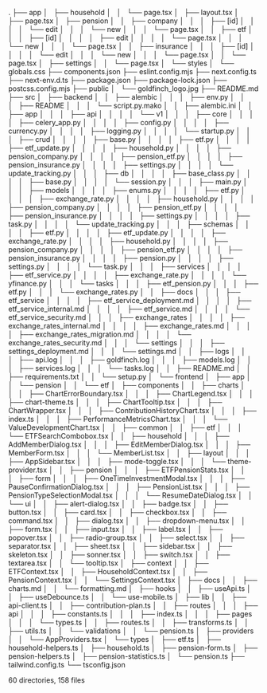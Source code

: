 .
├── app
│   ├── household
│   │   └── page.tsx
│   ├── layout.tsx
│   ├── page.tsx
│   ├── pension
│   │   ├── company
│   │   │   ├── [id]
│   │   │   │   └── edit
│   │   │   └── new
│   │   │       └── page.tsx
│   │   ├── etf
│   │   │   ├── [id]
│   │   │   │   ├── edit
│   │   │   │   └── page.tsx
│   │   │   └── new
│   │   │       └── page.tsx
│   │   ├── insurance
│   │   │   ├── [id]
│   │   │   │   └── edit
│   │   │   └── new
│   │   │       └── page.tsx
│   │   └── page.tsx
│   ├── settings
│   │   └── page.tsx
│   └── styles
│       └── globals.css
├── components.json
├── eslint.config.mjs
├── next.config.ts
├── next-env.d.ts
├── package.json
├── package-lock.json
├── postcss.config.mjs
├── public
│   └── goldfinch_logo.jpg
├── README.md
├── src
│   ├── backend
│   │   ├── alembic
│   │   │   ├── env.py
│   │   │   ├── README
│   │   │   └── script.py.mako
│   │   ├── alembic.ini
│   │   ├── app
│   │   │   ├── api
│   │   │   │   └── v1
│   │   │   ├── core
│   │   │   │   ├── celery_app.py
│   │   │   │   ├── config.py
│   │   │   │   ├── currency.py
│   │   │   │   ├── logging.py
│   │   │   │   └── startup.py
│   │   │   ├── crud
│   │   │   │   ├── base.py
│   │   │   │   ├── etf.py
│   │   │   │   ├── etf_update.py
│   │   │   │   ├── household.py
│   │   │   │   ├── pension_company.py
│   │   │   │   ├── pension_etf.py
│   │   │   │   ├── pension_insurance.py
│   │   │   │   ├── settings.py
│   │   │   │   └── update_tracking.py
│   │   │   ├── db
│   │   │   │   ├── base_class.py
│   │   │   │   ├── base.py
│   │   │   │   └── session.py
│   │   │   ├── main.py
│   │   │   ├── models
│   │   │   │   ├── enums.py
│   │   │   │   ├── etf.py
│   │   │   │   ├── exchange_rate.py
│   │   │   │   ├── household.py
│   │   │   │   ├── pension_company.py
│   │   │   │   ├── pension_etf.py
│   │   │   │   ├── pension_insurance.py
│   │   │   │   ├── settings.py
│   │   │   │   ├── task.py
│   │   │   │   └── update_tracking.py
│   │   │   ├── schemas
│   │   │   │   ├── etf.py
│   │   │   │   ├── etf_update.py
│   │   │   │   ├── exchange_rate.py
│   │   │   │   ├── household.py
│   │   │   │   ├── pension_company.py
│   │   │   │   ├── pension_etf.py
│   │   │   │   ├── pension_insurance.py
│   │   │   │   ├── pension.py
│   │   │   │   ├── settings.py
│   │   │   │   └── task.py
│   │   │   ├── services
│   │   │   │   ├── etf_service.py
│   │   │   │   ├── exchange_rate.py
│   │   │   │   └── yfinance.py
│   │   │   └── tasks
│   │   │       ├── etf_pension.py
│   │   │       ├── etf.py
│   │   │       └── exchange_rates.py
│   │   ├── docs
│   │   │   ├── etf_service
│   │   │   │   ├── etf_service_deployment.md
│   │   │   │   ├── etf_service_internal.md
│   │   │   │   ├── etf_service.md
│   │   │   │   └── etf_service_security.md
│   │   │   ├── exchange_rates
│   │   │   │   ├── exchange_rates_internal.md
│   │   │   │   ├── exchange_rates.md
│   │   │   │   ├── exchange_rates_migration.md
│   │   │   │   └── exchange_rates_security.md
│   │   │   └── settings
│   │   │       ├── settings_deployment.md
│   │   │       └── settings.md
│   │   ├── logs
│   │   │   ├── api.log
│   │   │   ├── goldfinch.log
│   │   │   ├── models.log
│   │   │   ├── services.log
│   │   │   └── tasks.log
│   │   ├── README.md
│   │   ├── requirements.txt
│   │   └── setup.py
│   └── frontend
│       ├── app
│       │   └── pension
│       │       └── etf
│       ├── components
│       │   ├── charts
│       │   │   ├── ChartErrorBoundary.tsx
│       │   │   ├── ChartLegend.tsx
│       │   │   ├── chart-theme.ts
│       │   │   ├── ChartTooltip.tsx
│       │   │   ├── ChartWrapper.tsx
│       │   │   ├── ContributionHistoryChart.tsx
│       │   │   ├── index.ts
│       │   │   ├── PerformanceMetricsChart.tsx
│       │   │   └── ValueDevelopmentChart.tsx
│       │   ├── common
│       │   ├── etf
│       │   │   └── ETFSearchCombobox.tsx
│       │   ├── household
│       │   │   ├── AddMemberDialog.tsx
│       │   │   ├── EditMemberDialog.tsx
│       │   │   ├── MemberForm.tsx
│       │   │   └── MemberList.tsx
│       │   ├── layout
│       │   │   ├── AppSidebar.tsx
│       │   │   ├── mode-toggle.tsx
│       │   │   └── theme-provider.tsx
│       │   ├── pension
│       │   │   ├── ETFPensionStats.tsx
│       │   │   ├── form
│       │   │   ├── OneTimeInvestmentModal.tsx
│       │   │   ├── PauseConfirmationDialog.tsx
│       │   │   ├── PensionList.tsx
│       │   │   ├── PensionTypeSelectionModal.tsx
│       │   │   └── ResumeDateDialog.tsx
│       │   └── ui
│       │       ├── alert-dialog.tsx
│       │       ├── badge.tsx
│       │       ├── button.tsx
│       │       ├── card.tsx
│       │       ├── checkbox.tsx
│       │       ├── command.tsx
│       │       ├── dialog.tsx
│       │       ├── dropdown-menu.tsx
│       │       ├── form.tsx
│       │       ├── input.tsx
│       │       ├── label.tsx
│       │       ├── popover.tsx
│       │       ├── radio-group.tsx
│       │       ├── select.tsx
│       │       ├── separator.tsx
│       │       ├── sheet.tsx
│       │       ├── sidebar.tsx
│       │       ├── skeleton.tsx
│       │       ├── sonner.tsx
│       │       ├── switch.tsx
│       │       ├── textarea.tsx
│       │       └── tooltip.tsx
│       ├── context
│       │   ├── ETFContext.tsx
│       │   ├── HouseholdContext.tsx
│       │   ├── PensionContext.tsx
│       │   └── SettingsContext.tsx
│       ├── docs
│       │   ├── charts.md
│       │   └── formatting.md
│       ├── hooks
│       │   ├── useApi.ts
│       │   ├── useDebounce.ts
│       │   └── use-mobile.ts
│       ├── lib
│       │   ├── api-client.ts
│       │   ├── contribution-plan.ts
│       │   ├── routes
│       │   │   ├── api
│       │   │   ├── constants.ts
│       │   │   ├── index.ts
│       │   │   ├── pages
│       │   │   └── types.ts
│       │   ├── routes.ts
│       │   ├── transforms.ts
│       │   ├── utils.ts
│       │   └── validations
│       │       └── pension.ts
│       ├── providers
│       │   └── AppProviders.tsx
│       └── types
│           ├── etf.ts
│           ├── household-helpers.ts
│           ├── household.ts
│           ├── pension-form.ts
│           ├── pension-helpers.ts
│           ├── pension-statistics.ts
│           └── pension.ts
├── tailwind.config.ts
└── tsconfig.json

60 directories, 158 files

